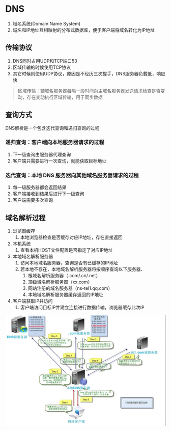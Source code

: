 # DNS
1. 域名系统(Domain Name System)
2. 域名和IP地址互相映射的分布式数据库，便于客户端将域名转化为IP地址

## 传输协议

1. DNS同时占用UDP和TCP端口53
2. 区域传输的时候使用TCP协议
3. 其它时候则使用UDP协议，原因是不经历三次握手，DNS服务器负载低，响应快

> 区域传输：辅域名服务器每隔一段时间向主域名服务器发送请求检查是否变动，存在变动执行区域传输，用于同步数据

## 查询方式

DNS解析是一个包含迭代查询和递归查询的过程

### 递归查询：客户端向本地服务器请求的过程

1. 下一级查询由服务器代理查询
2. 客户端只需要进行一次查询，就能获取目标地址

### 迭代查询：本地 DNS 服务器向其他域名服务器请求的过程

1. 每一级服务器都会返回结果
2. 客户端接收到结果后进行下一级查询
3. 客户端需要多次查询

## 域名解析过程

1. 浏览器缓存
   1. 本地浏览器检查是否缓存对应IP地址，存在直接返回
2. 本机系统
   1. 查看本机HOST文件配置是否指定了对应IP地址
3. 本地域名解析服务器
   1. 访问本地域名服务器，查询是否有已缓存的IP地址
   2. 若本地不存在，本地域名解析服务器将按顺序查询以下服务器、
      1. 根域名解析服务器（.com/.cn/.net）
      2. 顶级域名解析服务器（xx.com）
      3. 网站注册的域名服务器（ns-tel1.qq.com）
      4. 本地域名解析服务器缓存返回的IP地址
4. 客户端获取IP并访问
   1. 客户端访问目标IP并建立连接进行数据传输，浏览器缓存此次IP

![DNS域名解析过程](assets/02-DNS域名解析过程.png)
